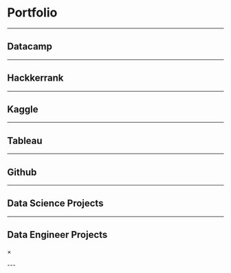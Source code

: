 # Portfolio

---
## Datacamp
---
## Hackkerrank
---
## Kaggle
---
## Tableau
---
## Github
---
## Data Science Projects
---
## Data Engineer Projects
<!-- The Modal -->
<div id="modal-container" class="modal">

  <!-- The Close Button -->
  <span class="close">&times;</span>

  <!-- Modal Content (The Image) -->
  <img class="modal-content" id="img-modal">

  <!-- Modal Caption (Image Text) -->
  <div id="caption"></div>
</div>
---
<p>
</p>
